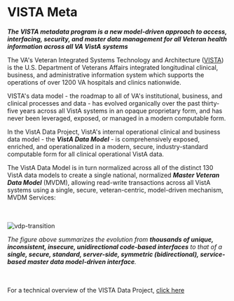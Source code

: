 
# VISTA Meta

__*The VISTA metadata program is a new model-driven approach to access, interfacing, security, and master data management for all Veteran  health information across all VA VistA systems*__

The VA's Veteran Integrated Systems Technology and Architecture ([VISTA](https://en.wikipedia.org/wiki/VistA)) is the U.S. Department of Veterans Affairs integrated longitudinal  clinical, business, and administrative information system which supports the operations of over 1200 VA hospitals and clinics nationwide.  

VISTA's data model - the roadmap to all of VA's institutional, business, and clinical processes and data - has evolved organically over the past thirty-five years across all VistA systems in an opaque proprietary form, and has never been leveraged, exposed, or managed in a modern computable form.

In the VistA Data Project, VistA's internal operational clinical and business data model - the __*VistA Data Model*__ - is comprehensively exposed, enriched, and operationalized in a modern, secure, industry-standard computable form for all clinical operational VistA data.  

The VistA Data Model is in turn normalized across all of the distinct 130 VistA data models to create a single national, normalized __*Master Veteran Data Model*__ (MVDM), allowing read-write transactions across all VistA systems using a single, secure, veteran-centric, model-driven mechanism, MVDM Services: 

<br><br>
![vdp-transition](https://github.com/vistadataproject/documents/blob/master/images/vdp-transition-20170607d.png)


*The figure above summarizes the evolution from __thousands of unique, inconsistent, insecure, unidirectional code-based interfaces__ to that of a __single, secure, standard, server-side, symmetric (bidirectional), service-based master data model-driven interface__.*   

<br><br>
For a technical overview of the VISTA Data Project, [click here](https://github.com/vistadataproject/documents/tree/master/Background)


